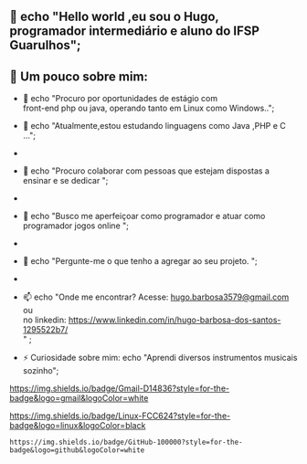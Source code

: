 ## 🤖 echo "Hello world ,eu sou o Hugo, programador intermediário e aluno do IFSP Guarulhos";

## 🔰 Um pouco sobre mim:

- 🔭 echo "Procuro por oportunidades de estágio com <br>
      front-end php ou java, operando tanto em Linux como Windows..";
  
- 🌱 echo "Atualmente,estou estudando linguagens como  Java ,PHP e C ...";
- 
- 👯 echo "Procuro colaborar com pessoas que estejam dispostas a ensinar e se dedicar ";
- 
- 🚀 echo "Busco me aperfeiçoar como programador e atuar como programador jogos online ";
- 
- 💬 echo "Pergunte-me o que tenho a agregar ao seu projeto. ";
- 
- 📫 echo "Onde me encontrar? Acesse: hugo.barbosa3579@gmail.com ou <br>
      no linkedin: https://www.linkedin.com/in/hugo-barbosa-dos-santos-1295522b7/ <br>" ;

- ⚡ Curiosidade sobre mim: echo "Aprendi diversos instrumentos musicais sozinho";

https://img.shields.io/badge/Gmail-D14836?style=for-the-badge&logo=gmail&logoColor=white

https://img.shields.io/badge/Linux-FCC624?style=for-the-badge&logo=linux&logoColor=black

	https://img.shields.io/badge/GitHub-100000?style=for-the-badge&logo=github&logoColor=white
